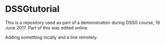 # DSSGtutorial
This is a repository used as part of a demonstration during DSSG course, 19 June 2017. Part of this was edited online.

Adding something locally and a line remotely.

